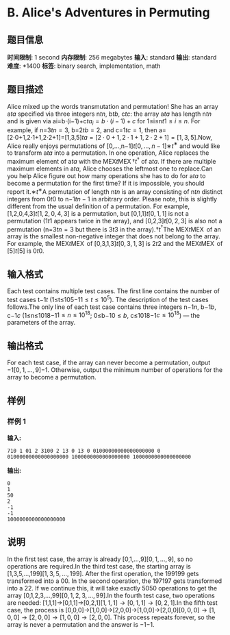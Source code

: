 # B. Alice's Adventures in Permuting

## 题目信息

**时间限制**: 1 second
**内存限制**: 256 megabytes
**输入**: standard
**输出**: standard
**难度**: *1400
**标签**: binary search, implementation, math

## 题目描述

Alice mixed up the words transmutation and permutation! She has an array a$t$$a$ specified via three integers n$t$$n$, b$t$$b$, c$t$$c$: the array a$t$$a$ has length n$t$$n$ and is given via ai=b⋅(i−1)+c$t$$a_i = b\cdot (i - 1) + c$ for 1≤i≤n$t$$1\le i\le n$. For example, if n=3$t$$n=3$, b=2$t$$b=2$, and c=1$t$$c=1$, then a=[2⋅0+1,2⋅1+1,2⋅2+1]=[1,3,5]$t$$a=[2 \cdot 0 + 1, 2 \cdot 1 + 1, 2 \cdot 2 + 1] = [1, 3, 5]$.Now, Alice really enjoys permutations of [0,…,n−1]$t$$[0, \ldots, n-1]$∗$t$$^{\text{∗}}$ and would like to transform a$t$$a$ into a permutation. In one operation, Alice replaces the maximum element of a$t$$a$ with the MEX$t$$\operatorname{MEX}$†$t$$^{\text{†}}$ of a$t$$a$. If there are multiple maximum elements in a$t$$a$, Alice chooses the leftmost one to replace.Can you help Alice figure out how many operations she has to do for a$t$$a$ to become a permutation for the first time? If it is impossible, you should report it.∗$t$$^{\text{∗}}$A permutation of length n$t$$n$ is an array consisting of n$t$$n$ distinct integers from 0$t$$0$ to n−1$t$$n-1$ in arbitrary order. Please note, this is slightly different from the usual definition of a permutation. For example, [1,2,0,4,3]$t$$[1,2,0,4,3]$ is a permutation, but [0,1,1]$t$$[0,1,1]$ is not a permutation (1$t$$1$ appears twice in the array), and [0,2,3]$t$$[0,2,3]$ is also not a permutation (n=3$t$$n=3$ but there is 3$t$$3$ in the array).†$t$$^{\text{†}}$The MEX$t$$\operatorname{MEX}$ of an array is the smallest non-negative integer that does not belong to the array. For example, the MEX$t$$\operatorname{MEX}$ of [0,3,1,3]$t$$[0, 3, 1, 3]$ is 2$t$$2$ and the MEX$t$$\operatorname{MEX}$ of [5]$t$$[5]$ is 0$t$$0$.

## 输入格式

Each test contains multiple test cases. The first line contains the number of test cases t$-1$$t$ (1≤t≤105$-1$$1 \le t \le 10^5$). The description of the test cases follows.The only line of each test case contains three integers n$-1$$n$, b$-1$$b$, c$-1$$c$ (1≤n≤1018$-1$$1\le n\le 10^{18}$; 0≤b$-1$$0\le b$, c≤1018$-1$$c\le 10^{18}$) — the parameters of the array.

## 输出格式

For each test case, if the array can never become a permutation, output −1$[0, 1, \ldots, 9]$$-1$. Otherwise, output the minimum number of operations for the array to become a permutation.

## 样例

### 样例 1

**输入:**
```
710 1 01 2 3100 2 13 0 13 0 01000000000000000000 0 01000000000000000000 1000000000000000000 1000000000000000000
```

**输出:**
```
0
1
50
2
-1
-1
1000000000000000000
```

## 说明

In the first test case, the array is already [0,1,…,9]$[0, 1, \ldots, 9]$, so no operations are required.In the third test case, the starting array is [1,3,5,…,199]$[1, 3, 5, \ldots, 199]$. After the first operation, the 199$199$ gets transformed into a 0$0$. In the second operation, the 197$197$ gets transformed into a 2$2$. If we continue this, it will take exactly 50$50$ operations to get the array [0,1,2,3,…,99]$[0, 1, 2, 3, \ldots, 99]$.In the fourth test case, two operations are needed: [1,1,1]→[0,1,1]→[0,2,1]$[1,1,1] \to [0,1,1] \to [0,2,1]$.In the fifth test case, the process is [0,0,0]→[1,0,0]→[2,0,0]→[1,0,0]→[2,0,0]$[0,0,0] \to [1,0,0] \to [2,0,0] \to [1,0,0] \to [2,0,0]$. This process repeats forever, so the array is never a permutation and the answer is −1$-1$.
